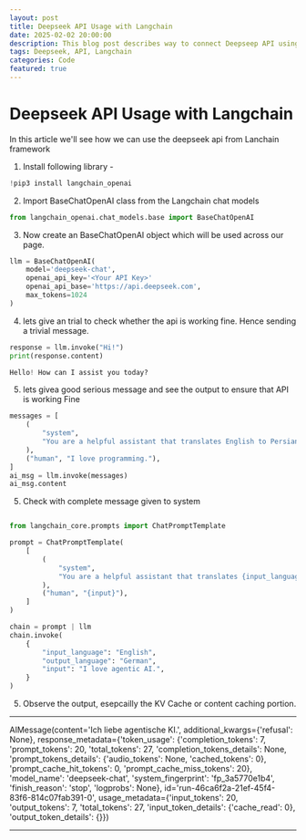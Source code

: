 ```yaml
---
layout: post
title: Deepseek API Usage with Langchain
date: 2025-02-02 20:00:00
description: This blog post describes way to connect Deepseep API using Langchain as per documentation provided by Deepseep
tags: Deepseek, API, Langchain
categories: Code
featured: true
---
```

Deepseek API Usage with Langchain
============

In this article we'll see how we can use the deepseek api from Lanchain framework


 1. Install following library  - 
 ~~~python
!pip3 install langchain_openai
 ~~~

 2. Import BaseChatOpenAI class from the Langchain chat models 
 ~~~python
from langchain_openai.chat_models.base import BaseChatOpenAI
 ~~~
 3. Now create an BaseChatOpenAI object which will be used across our page.

~~~python
llm = BaseChatOpenAI(
    model='deepseek-chat', 
    openai_api_key='<Your API Key>'
    openai_api_base='https://api.deepseek.com',
    max_tokens=1024
)
~~~

 4. lets give an trial to check whether the api is working fine. Hence sending a trivial message.
~~~python
response = llm.invoke("Hi!")
print(response.content)

Hello! How can I assist you today? 

~~~
 5. lets givea good serious message and see the output to ensure that API is working Fine

~~~python
messages = [
    (
        "system",
        "You are a helpful assistant that translates English to Persian. Translate the user sentence.",
    ),
    ("human", "I love programming."),
]
ai_msg = llm.invoke(messages)
ai_msg.content
~~~

 5. Check with complete message given to system
~~~python

from langchain_core.prompts import ChatPromptTemplate

prompt = ChatPromptTemplate(
    [
        (
            "system",
            "You are a helpful assistant that translates {input_language} to {output_language}.",
        ),
        ("human", "{input}"),
    ]
)

chain = prompt | llm
chain.invoke(
    {
        "input_language": "English",
        "output_language": "German",
        "input": "I love agentic AI.",
    }
)
~~~
 5. Observe the output, esepcailly the KV Cache or content caching portion.
 ***
 AIMessage(content='Ich liebe agentische KI.', additional_kwargs={'refusal': None}, response_metadata={'token_usage': {'completion_tokens': 7, 'prompt_tokens': 20, 'total_tokens': 27, 'completion_tokens_details': None, 'prompt_tokens_details': {'audio_tokens': None, 'cached_tokens': 0}, 'prompt_cache_hit_tokens': 0, 'prompt_cache_miss_tokens': 20}, 'model_name': 'deepseek-chat', 'system_fingerprint': 'fp_3a5770e1b4', 'finish_reason': 'stop', 'logprobs': None}, id='run-46ca6f2a-21ef-45f4-83f6-814c07fab391-0', usage_metadata={'input_tokens': 20, 'output_tokens': 7, 'total_tokens': 27, 'input_token_details': {'cache_read': 0}, 'output_token_details': {}})
 ***